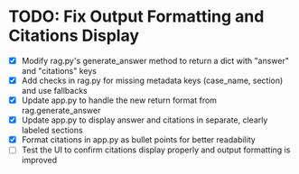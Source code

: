 # TODO: Fix Output Formatting and Citations Display

- [x] Modify rag.py's generate_answer method to return a dict with "answer" and "citations" keys
- [x] Add checks in rag.py for missing metadata keys (case_name, section) and use fallbacks
- [x] Update app.py to handle the new return format from rag.generate_answer
- [x] Update app.py to display answer and citations in separate, clearly labeled sections
- [x] Format citations in app.py as bullet points for better readability
- [ ] Test the UI to confirm citations display properly and output formatting is improved
